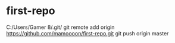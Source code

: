 # first-repo
C:/Users/Gamer 8/.git/ git remote add origin https://github.com/mamoooon/first-repo.git
git push origin master
